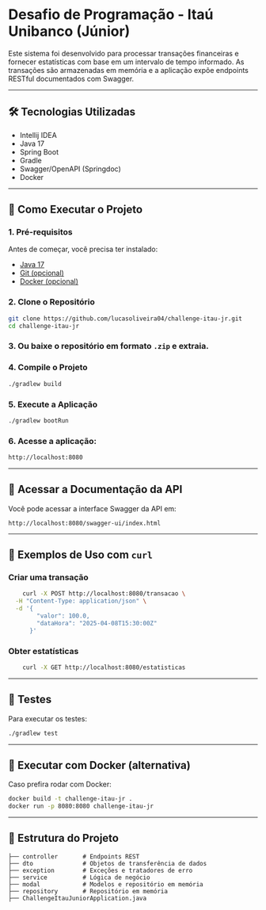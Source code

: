 # Desafio de Programação - Itaú Unibanco (Júnior)

Este sistema foi desenvolvido para processar transações financeiras e fornecer estatísticas com base em um intervalo de tempo informado. As transações são armazenadas em memória e a aplicação expõe endpoints RESTful documentados com Swagger.

---

## 🛠️ Tecnologias Utilizadas

- Intellij IDEA
- Java 17
- Spring Boot
- Gradle
- Swagger/OpenAPI (Springdoc)
- Docker

---

## 🚀 Como Executar o Projeto

### 1. Pré-requisitos

Antes de começar, você precisa ter instalado:

- [Java 17](https://www.oracle.com/java/technologies/javase/jdk17-archive-downloads.html)
- [Git (opcional)](https://git-scm.com/downloads)
- [Docker (opcional)](https://www.docker.com/products/docker-desktop/)

### 2. Clone o Repositório

```bash
git clone https://github.com/lucasoliveira04/challenge-itau-jr.git
cd challenge-itau-jr
```

### 3. Ou baixe o repositório em formato `.zip` e extraia.

### 4. Compile o Projeto

```bash
./gradlew build
```

### 5. Execute a Aplicação

```bash
./gradlew bootRun
```

### 6. Acesse a aplicação:

```bash
http://localhost:8080
```

---

## 📘 Acessar a Documentação da API

Você pode acessar a interface Swagger da API em:

```
http://localhost:8080/swagger-ui/index.html
```

---

## 📎 Exemplos de Uso com `curl`

### Criar uma transação

```bash
    curl -X POST http://localhost:8080/transacao \
  -H "Content-Type: application/json" \
  -d '{
        "valor": 100.0,
        "dataHora": "2025-04-08T15:30:00Z"
      }'

```

### Obter estatísticas
```bash
    curl -X GET http://localhost:8080/estatisticas
```
---

## 🧪 Testes

Para executar os testes:

```bash
./gradlew test
```

---

## 🐳 Executar com Docker (alternativa)

Caso prefira rodar com Docker:

```bash
docker build -t challenge-itau-jr .
docker run -p 8080:8080 challenge-itau-jr
```

---

## 📂 Estrutura do Projeto

```
├── controller       # Endpoints REST
├── dto              # Objetos de transferência de dados
├── exception        # Exceções e tratadores de erro
├── service          # Lógica de negócio
├── modal            # Modelos e repositório em memória
├── repository       # Repositório em memória
├── ChallengeItauJuniorApplication.java
```
